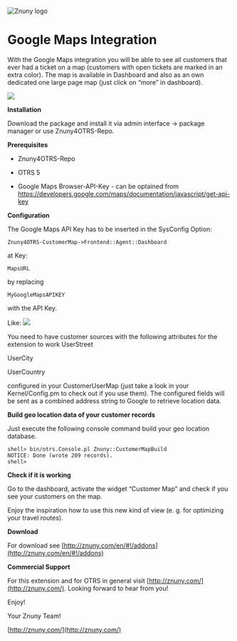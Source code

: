 ![Znuny logo](http://znuny.com/assets/images/logo_small.png)

Google Maps Integration
=======================
With the Google Maps integration you will be able to see all customers that ever had a ticket on a map (customers with open tickets are marked in an extra color). The map is available in Dashboard and also as an own dedicated one large page map (just click on “more” in dashboard).

<img src="https://raw.github.com/znuny/Znuny4OTRS-CustomerMap/master/doc/en/images/customermap.png" />

**Installation**

Download the package and install it via admin interface -> package manager or use Znuny4OTRS-Repo.


**Prerequisites**

- Znuny4OTRS-Repo

- OTRS 5

- Google Maps Browser-API-Key - can be optained from https://developers.google.com/maps/documentation/javascript/get-api-key

**Configuration**

The Google Maps API Key has to be inserted in the SysConfig Option:
```
Znuny4OTRS-CustomerMap->Frontend::Agent::Dashboard
```
at Key:
```
MapsURL
```
by replacing
```
MyGoogleMapsAPIKEY
```
with the API Key.

Like:
<img src="https://raw.github.com/znuny/Znuny4OTRS-CustomerMap/master/doc/en/images/MapKeyInsert.jpg" />

You need to have customer sources with the following attributes for the extension to work
UserStreet

UserCity

UserCountry

configured in your CustomerUserMap (just take a look in your Kernel/Config.pm to check out if you use them).
The configured fields will be sent as a combined address string to Google to retrieve location data.


**Build geo location data of your customer records**

Just execute the following console command build your geo location database.

    shell> bin/otrs.Console.pl Znuny::CustomerMapBuild
    NOTICE: Done (wrote 209 records).
    shell>

**Check if it is working**

Go to the dashboard, activate the widget “Customer Map” and check if you see your customers on the map.

Enjoy the inspiration how to use this new kind of view (e. g. for optimizing your travel routes).

**Download**

For download see [http://znuny.com/en/#!/addons](http://znuny.com/en/#!/addons)

**Commercial Support**

For this extension and for OTRS in general visit [http://znuny.com/](http://znuny.com/). Looking forward to hear from you!

Enjoy!

 Your Znuny Team!

 [http://znuny.com/](http://znuny.com/)
